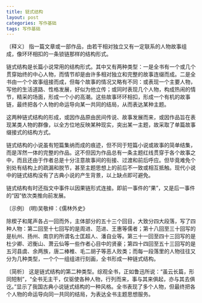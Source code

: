 ```yaml
---
title: 链式结构
layout: post
categories: 写作基础
tags: 写作基础
---
```


〔释义〕 指一篇文章或一部作品，由若干相对独立又有一定联系的人物故事组成，像环环相扣的一条锁链那样的结构形式。

链式结构是长篇小说常用的结构形式。其中又有两种类型：一是全书有一个或几个贯穿始终的中心人物，而情节却是由许多相对独立和完整的故事连缀而成。二是全书由一个个故事组接而成，但每个故事的情况又略有不同：或表现一个主要人物，写他的生活道路、性格发展，好似为他立传；或同时表现几个人物，构成热闹的情节，精采的场面，形成一个小的高潮。这些故事环环相扣，形成一个有机的故事链，最终把各个人物的命运导向某一共同的结局，从而表达某种主题。

这两种链式结构的形成，或因作品原由民间传说、故事发展而来，或因作品旨在表现某类人物的群像，以全方位地反映某种现实，突出某一主题，故采取了单篇故事缀接式的结构方式。

链式结构的小说虽有短篇集纳而成的痕迹，但不同于短篇小说或故事的简单结集，而是浑然一体的完整的作品。这不但因为作品总有一条主题红线贯穿于各个故事之中，而且还由于作者总是十分注意故事间的衔接、过渡和前后呼应。但毕竟难免个别处有结构上的疏漏和脱节，甚至主题思想上的前后不一致或相互抵触。现代小说中的链式结构没有了古典小说的产生背景，以上缺点即可避免。

链式结构有时还指文中事件以因果链形式连接。即前一事件的“果”，又是后一事件的“因”依次类推向前发展。

〔示例〕 (明)吴敬梓：《儒林外史》

除楔子和尾声各占一回而外，主体部分的五十三个回目，大致分四大段落，写了四种人物：第二回至十七回写的是周进、范进、王惠等儒者；第十八回至三十回写的是杭州、扬州、南京的所谓名士匡超人、潘自业等。第三十一回至四十三回写的是杜少卿、迟衡山、萧云仙等一些作者心目中的贤豪；第四十四回至五十三回写的是五河县虞、余两族，唐二棒椎、毛二胡子等恶人败类；而每一段落里的人物往往又分为几种类型，一个个一组组进行刻画，全书形成一种链式结构。

〔简析〕 这是链式结构的第二种类型。综观全书，正如鲁迅所说：“虽云长篇，形同短制”，“全书无主干，仅驱使各种人物，行列而来，事与其来俱起，亦与其去俱讫。”显示了我国古典小说链式结构的一种风格。全书表现了多个人物，但最终把各个人物的命运导向同一共同的结局，为表达全书主题思想服务。 